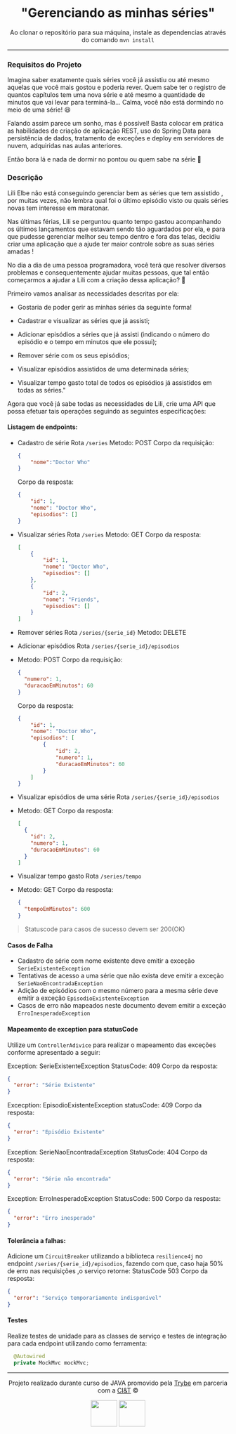 <div align="center">

# "Gerenciando as minhas séries"

Ao clonar o repositório para sua máquina, instale as dependencias através do comando `mvn install`

---
</div>

### Requisitos do Projeto

Imagina saber exatamente quais séries você já assistiu ou até mesmo aquelas que você mais gostou e poderia rever. Quem sabe  ter o  registro de  quantos capítulos tem uma nova série e até mesmo a quantidade de minutos que vai levar para terminá-la... Calma, você não está dormindo no meio de uma série! 😆

Falando assim parece um sonho, mas é possível! Basta colocar em prática as habilidades de criação de aplicação REST, uso do Spring Data para persistência de dados, tratamento de exceções e deploy em servidores de nuvem, adquiridas nas aulas anteriores.

Então bora lá e nada de dormir no pontou ou quem sabe na série  🚀


### Descrição

Lili Elbe não está conseguindo gerenciar bem as séries que tem assistido , por muitas vezes, não lembra qual foi o  último episódio visto ou quais séries novas tem interesse em  maratonar.  

Nas últimas férias, Lili se perguntou quanto tempo gastou acompanhando os últimos lançamentos que estavam sendo tão aguardados por ela, e para que pudesse gerenciar melhor seu tempo dentro e fora das telas, decidiu criar uma aplicação que a ajude ter maior controle sobre as suas séries amadas ! 

No dia a dia de uma pessoa programadora, você terá que resolver diversos problemas e consequentemente ajudar muitas pessoas, que tal então começarmos a ajudar a Lili com a criação dessa aplicação? 💚

Primeiro vamos analisar as necessidades descritas por ela: 

- Gostaria de poder gerir as minhas séries da seguinte forma!

- Cadastrar e visualizar as séries que já assisti;
- Adicionar episódios a séries que já assisti (indicando o número do episódio e o tempo em minutos que ele possui);
- Remover série com os seus episódios;
- Visualizar episódios assistidos de uma determinada séries;
- Visualizar tempo gasto total de todos os episódios já assistidos em todas as séries."

Agora que você já sabe todas as necessidades de Lili, crie uma  API que possa efetuar tais operações seguindo as seguintes especificações:


#### Listagem de endpoints:
- Cadastro de série
Rota `/series`
Metodo: POST
Corpo da requisição:
  ```json
  {
      "nome":"Doctor Who"
  }
  ```
  Corpo da resposta:
  ```json
  {
      "id": 1,
      "nome": "Doctor Who",
      "episodios": []
  }
  ```

- Visualizar séries
Rota `/series`
Metodo: GET
Corpo da resposta:
  ```json
  [
      {
          "id": 1,
          "nome": "Doctor Who",
          "episodios": []
      },
      {
          "id": 2,
          "nome": "Friends",
          "episodios": []
      }
  ]
  ```

- Remover séries
Rota `/series/{serie_id}`
Metodo: DELETE

- Adicionar episódios
Rota `/series/{serie_id}/episodios`
- Metodo: POST
Corpo da requisição:
  ```json
  {
    "numero": 1,
    "duracaoEmMinutos": 60
  }
  ```
  Corpo da resposta:
  ```json
  {
      "id": 1,
      "nome": "Doctor Who",
      "episodios": [
          {
              "id": 2,
              "numero": 1,
              "duracaoEmMinutos": 60
          }
      ]
  }
  ```

- Visualizar episódios de uma série
Rota `/series/{serie_id}/episodios`
- Metodo: GET
Corpo da resposta:
  ```json
  [
    {
      "id": 2,
      "numero": 1,
      "duracaoEmMinutos": 60
    }
  ]
  ```

- Visualizar tempo gasto
Rota `/series/tempo`
- Metodo: GET
Corpo da resposta:
  ```json
  {
    "tempoEmMinutos": 600
  }
  ```

> Statuscode para casos de sucesso devem ser 200(OK)

#### Casos de Falha
- Cadastro de série com nome existente deve emitir a exceção `SerieExistenteException`
- Tentativas de acesso a uma série que não exista deve emitir a exceção `SerieNaoEncontradaException`
- Adição de episódios com o mesmo número para a mesma série deve emitir a exceção `EpisodioExistenteException`
- Casos de erro não mapeados neste documento devem emitir a exceção `ErroInesperadoException` 


#### Mapeamento de exception para statusCode

Utilize um `ControllerAdivice` para realizar o mapeamento das exceções conforme apresentado a seguir:  

Exception: SerieExistenteException
StatusCode: 409
Corpo da resposta:
```json
{
  "error": "Série Existente"
}
```

Excecption: EpisodioExistenteException
statusCode: 409
Corpo da resposta:
```json
{
  "error": "Episódio Existente"
}
```

Exception: SerieNaoEncontradaException
StatusCode: 404
Corpo da resposta:
```json
{
  "error": "Série não encontrada"
}
```

Exception: ErroInesperadoException
StatusCode: 500
Corpo da resposta:
```json
{
  "error": "Erro inesperado"
}
```

#### Tolerância a falhas:

Adicione um `CircuitBreaker` utilizando a biblioteca `resilience4j` no endpoint `/series/{serie_id}/episodios`, fazendo com que, caso haja 50% de erro nas requisições ,o serviço retorne:
StatusCode 503
Corpo da resposta:
```json
{
  "error": "Serviço temporariamente indisponível"
}
```

#### Testes

Realize testes de unidade para as classes de serviço e testes de integração para cada endpoint utilizando como ferramenta:
```java
  @Autowired
  private MockMvc mockMvc;
```

---

<div align="center">

Projeto realizado durante curso de JAVA promovido pela [Trybe](https://www.betrybe.com/) em parceria com a [CI&T](https://ciandt.com/br/pt-br/home) ©

<img src="https://avatars.githubusercontent.com/u/82593112?v=4" width="60px">
<img src="https://encrypted-tbn0.gstatic.com/images?q=tbn:ANd9GcTU59qxQX-52fU_TNMxS_MkbhlgUyTkYDkkAzpSTyREZvLn6yrmbFc0I7wUWIq9IF0K1oI&usqp=CAU" width="60px">

</div>

